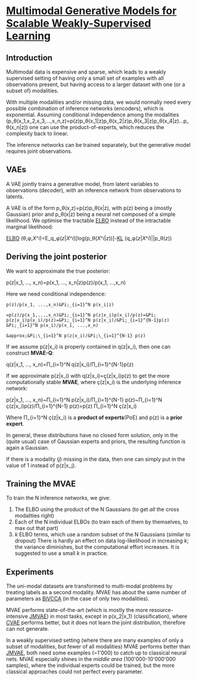 # [Multimodal Generative Models for Scalable Weakly-Supervised Learning](https://arxiv.org/pdf/1802.05335.pdf)

## Introduction
Multimodal data is expensive and sparse, which leads to a weakly supervised setting of having only a small set of examples with all observations present, but having access to a larger dataset with one (or a subset of) modalities.

With multiple modalities and/or missing data, we would normally need every possible combination of inference networks (encoders), which is exponential. Assuming conditional independence among the modalities (p_&theta;(x_1,x_2,x_3,...,x_n,z)=p(z)p_&theta;(x_1|z)p_&theta;(x_2|z)p_&theta;(x_3|z)p_&theta;(x_4|z)...p_&theta;(x_n|z)) one can use the product-of-experts, which reduces the complexity back to linear.

The inference networks can be trained separately, but the generative model requires joint observations.

## VAEs

A VAE jointly trains a generative model, from latent variables to observations (decoder), with an inference network from observations to latents.

A VAE is of the form p_&theta;(x,z)=p(z)p_&theta;(x|z), with p(z) being a (mostly Gaussian) prior and p_&theta;(x|z) being a neural net composed of a simple likelihood. We optimise the tractable [ELBO](https://en.wikipedia.org/wiki/Evidence_lower_bound) instead of the intractable marginal likelihood:

[ELBO](https://en.wikipedia.org/wiki/Evidence_lower_bound) (&theta;,&phi;,*X*^*i*)=E_q_&phi;(*z*|*X*^*i*)\[log(p_&theta;(*X*^*i*|*z*))]-[KL](https://en.wikipedia.org/wiki/Kullback%E2%80%93Leibler_divergence) (q_&phi;(*z*|*X*^*i*)||p_&theta;(*z*))

## Deriving the joint posterior
We want to approximate the true posterior:

p(z|x_1, ..., x_n)=p(x_1, ..., x_n|z)p(z)/p(x_1, ...,x_n)

Here we need conditional independence:

	p(z)/p(x_1, ...,x_n)&Pi;_{i=1}^N p(x_i|z)

	=p(z)/p(x_1,...,x_n)&Pi;_{i=1}^N p(z|x_i)p(x_i)/p(z)=&Pi; p(z|x_i)p(x_i)/p(z)=&Pi;_{i=1}^N p(z|x_i)/&Pi;_{i=1}^{N-1}p(z) &Pi;_{i=1}^N p(x_i)/p(x_1, ...,x_n)

	&approx;&Pi;\_{i=1}^N p(z|x_i)/&Pi;\_{i=1}^{N-1} p(z)

If we assume p(z|x_i) is properly contained in q(z|x_i), then one can construct **MVAE-Q**:

q(z|x_1, ..., x_n)=&Pi;\_{i=1}^N q(z|x_i)/&Pi;\_{i=1}^{N-1}p(z)

If we approximate p(z|x_i) with q(z|x_i)=ç(z|x_i)p(z) to get the more computationally stable **MVAE**, where ç(z|x_i) is the underlying inference network:

p(z|x_1, ..., x_n)~&Pi;\_{i=1}^N p(z|x_i)/&Pi;\_{i=1}^{N-1} p(z)~&Pi;\_{i=1}^N ç(z|x_i)p(z)/&Pi;\_{i=1}^{N-1} p(z)=p(z) &Pi;\_{i=1}^N ç(z|x_i)

Where &Pi;\_{i=1}^N ç(z|x_i) is a **product of experts**(PoE) and p(z) is a **prior expert**.

In general, these distributions have no closed form solution, only in the (quite usual) case of Gaussian experts and priors, the resulting function is again a Gaussian.

If there is a modality (*j*) missing in the data, then one can simply put in the value of 1 instead of p(z|x_j). 

## Training the MVAE
To train the N inference networks, we give:
1. The ELBO using the product of the N Gaussians (to get *all* the cross modalities right)
1. Each of the N individual ELBOs (to train each of them by themselves, to max out that part)
1. *k* ELBO terms, which use a random subset of the N Gaussians (similar to dropout)
	There is hardly an effect on data log-likelihood in increasing *k*; the variance diminishes, but the computational effort increases. It is suggested to use a small *k* in practice.
  
## Experiments
The uni-modal datasets are transformed to multi-modal problems by treating labels as a second modality. MVAE has about the same number of parameters as [BiVCCA](https://arxiv.org/pdf/1705.10762.pdf) (in the case of only two modalities).

MVAE performs state-of-the-art (which is mostly the more resource-intensive [JMVAE](https://arxiv.org/pdf/1611.01891.pdf)) in most tasks, except in p(x_2|x_1) (classification), where [CVAE](https://papers.nips.cc/paper/2015/file/8d55a249e6baa5c06772297520da2051-Paper.pdf) performs better, but it does not learn the joint distribution, therefore can not generate.

In a weakly supervised setting (where there are many examples of only a subset of modalities, but fewer of all modalities) MVAE performs better than [JMVAE](https://arxiv.org/pdf/1611.01891.pdf), both need some examples (~1'000) to catch up to classical neural nets. MVAE especially shines in the *middle area* (100'000-10'000'000 samples), where the individual experts could be trained, but the more classical approaches could not perfect every parameter.